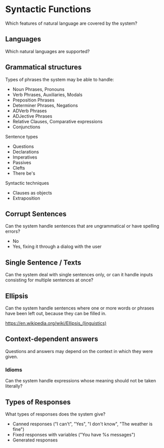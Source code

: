 # Syntactic Functions

Which features of natural language are covered by the system?

## Languages

Which natural languages are supported?

## Grammatical structures

Types of phrases the system may be able to handle:

* Noun Phrases, Pronouns
* Verb Phrases, Auxiliaries, Modals
* Preposition Phrases
* Determiner Phrases, Negations
* ADVerb Phrases
* ADJective Phrases
* Relative Clauses, Comparative expressions
* Conjunctions

Sentence types

* Questions
* Declarations
* Imperatives
* Passives
* Clefts
* There be's

Syntactic techniques

* Clauses as objects
* Extraposition

## Corrupt Sentences

Can the system handle sentences that are ungrammatical or have spelling errors?

* No
* Yes, fixing it through a dialog with the user

## Single Sentence / Texts

Can the system deal with single sentences only, or can it handle inputs consisting for multiple sentences at once?

## Ellipsis

Can the system handle sentences where one or more words or phrases have been left out, because they can be filled in.

https://en.wikipedia.org/wiki/Ellipsis_(linguistics)

## Context-dependent answers

Questions and answers may depend on the context in which they were given.

### Idioms

Can the system handle expressions whose meaning should not be taken literally?

## Types of Responses

What types of responses does the system give?

* Canned responses ("I can't", "Yes", "I don't know", "The weather is fine")
* Fixed responses with variables ("You have %s messages")
* Generated responses

